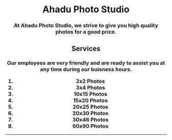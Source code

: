 <h1 align="center">Ahadu Photo Studio</h1>
<h3 align="center">At Ahadu Photo Studio, we strive to give you high quality photos for a good price.</h4>
<h2 align="center">Services</h2>
<h3 align="center">Our employees are very friendly and are ready to assist you at any time during our buisness hours.
<ol>
  <li align="center">2x2 Photos</li>
  <li align="center">3x4 Photos</li>
  <li align="center">10x15 Photos</li>
  <li align="center">15x20 Photos</li>
  <li align="center">20x25 Photos</li>
  <li align="center">20x30 Photos</li>
  <li align="center">30x46 Photos</li>
  <li align="center">60x90 Photos</li>  
</ol>
<hr/>

